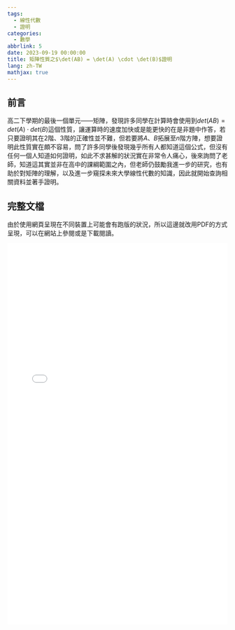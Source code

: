 ```yaml
---
tags:
  - 線性代數
  - 證明
categories:
  - 數學
abbrlink: 5
date: 2023-09-19 00:00:00
title: 矩陣性質之$\det(AB) = \det(A) \cdot \det(B)$證明
lang: zh-TW
mathjax: true
---
```


## 前言

高二下學期的最後一個單元——矩陣，發現許多同學在計算時會使用到$det(AB)=det(A) \cdot det(B)$這個性質，讓運算時的速度加快或是能更快的在是非題中作答，若只要證明其在2階、3階的正確性並不難，但若要將$A$、$B$拓展至$n$階方陣，想要證明此性質實在頗不容易，問了許多同學後發現幾乎所有人都知道這個公式，但沒有任何一個人知道如何證明，如此不求甚解的狀況實在非常令人痛心，後來詢問了老師，知道這其實並非在高中的課綱範圍之內，但老師仍鼓勵我進一步的研究，也有助於對矩陣的理解，以及進一步窺探未來大學線性代數的知識，因此就開始查詢相關資料並著手證明。  
<!--more-->

## 完整文檔

由於使用網頁呈現在不同裝置上可能會有跑版的狀況，所以這邊就改用PDF的方式呈現，可以在網站上參閱或是下載閱讀。

<embed src="./det(AB)=det(A)det(B)_proof.pdf" width=100% height="870" type="application/pdf">
